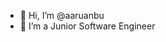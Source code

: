 - 👋 Hi, I’m @aaruanbu
- 🌱 I’m a Junior Software Engineer 

<!---
aaruanbu/aaruanbu is a ✨ special ✨ repository because its `README.md` (this file) appears on your GitHub profile.
You can click the Preview link to take a look at your changes.
--->
